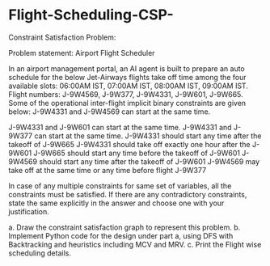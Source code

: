 # Flight-Scheduling-CSP-

Constraint Satisfaction Problem:

Problem statement: Airport Flight Scheduler

In an airport management portal, an AI agent is built to prepare an auto schedule for the below Jet-Airways flights take off time among the four available slots: 06:00AM IST, 07:00AM IST, 08:00AM IST, 09:00AM IST.
Flight numbers: J-9W4569, J-9W377, J-9W4331, J-9W601, J-9W665.
Some of the operational inter-flight implicit binary constraints are given below: J-9W4331 and J-9W4569 can start at the same time.

J-9W4331 and J-9W601 can start at the same time.
J-9W4331 and J-9W377 can start at the same time.
J-9W4331 should start any time after the takeoff of J-9W665
J-9W4331 should take off exactly one hour after the J-9W601
J-9W665 should start any time before the takeoff of J-9W601
J-9W4569 should start any time after the takeoff of J-9W601
J-9W4569 may take off at the same time or any time before flight J-9W377

In case of any multiple constraints for same set of variables, all the constraints must be satisfied. 
If there are any contradictory constraints, state the same explicitly in the answer and choose one with your justification.

a. Draw the constraint satisfaction graph to represent this problem.
b. Implement Python code for the design under part a, using DFS with
Backtracking and heuristics including MCV and MRV.
c. Print the Flight wise scheduling details.

